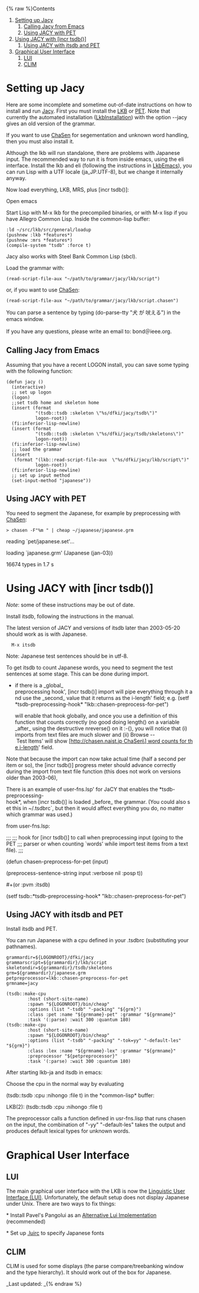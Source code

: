 {% raw %}Contents

1. [Setting up Jacy](../JacyInstallation#Setting_up_Jacy)
   1. [Calling Jacy from Emacs](../JacyInstallation#Calling_Jacy_from_Emacs)
   2. [Using JACY with PET](../JacyInstallation#Using_JACY_with_PET)
2. [Using JACY with \[incr
tsdb()\]](../JacyInstallation#Using_JACY_with_.5Bincr_tsdb.28.29.5D)
   1. [Using JACY with itsdb and PET](../JacyInstallation#Using_JACY_with_itsdb_and_PET)
3. [Graphical User Interface](../JacyInstallation#Graphical_User_Interface)
   1. [LUI](../JacyInstallation#LUI)
   2. [CLIM](../JacyInstallation#CLIM)

# Setting up Jacy

Here are some incomplete and sometime out-of-date instructions on how to
install and run [Jacy](../JacyTop). First you must install the
[LKB](https://blog.inductorsoftware.com/docsproto/tools/LkbTop) or [PET](https://blog.inductorsoftware.com/docsproto/garage/PetTop). Note that currently the automated
installation ([LkbInstallation](https://blog.inductorsoftware.com/docsproto/tools/LkbInstallation)) with the option --jacy
gives an old version of the grammar.

If you want to use [ChaSen](http://chasen.naist.jp) for segementation
and unknown word handling, then you must also install it.

Although the lkb will run standalone, there are problems with Japanese
input. The recommended way to run it is from inside emacs, using the eli
interface. Install the lkb and eli (following the instructions in
[LkbEmacs](https://blog.inductorsoftware.com/docsproto/tools/LkbEmacs)), you can run Lisp with a UTF locale
(ja\_JP.UTF-8), but we change it internally anyway.

Now load everything, LKB, MRS, plus \[incr tsdb()\]:

Open emacs

Start Lisp with M-x lkb for the precompiled binaries, or with M-x lisp
if you have Allegro Common Lisp. Inside the common-lisp buffer:

    :ld ~/src/lkb/src/general/loadup
    (pushnew :lkb *features*)
    (pushnew :mrs *features*)
    (compile-system "tsdb" :force t)

Jacy also works with Steel Bank Common Lisp (sbcl).

Load the grammar with:

    (read-script-file-aux "~/path/to/grammar/jacy/lkb/script")

or, if you want to use [ChaSen](/ChaSen):

    (read-script-file-aux "~/path/to/grammar/jacy/lkb/script.chasen")

You can parse a sentence by typing (do-parse-tty "犬 が 吠える") in the
emacs window.

If you have any questions, please write an email to: bond＠ieee.org.

## Calling Jacy from Emacs

Assuming that you have a recent LOGON install, you can save some typing
with the following function:

    (defun jacy ()
      (interactive)
      ;; set up logon
      (logon)
      ;;set tsdb home and skeleton home
      (insert (format 
               "(tsdb::tsdb :skeleton \"%s/dfki/jacy/tsdb\")"
               logon-root))
      (fi:inferior-lisp-newline)
      (insert (format 
               "(tsdb::tsdb :skeleton \"%s/dfki/jacy/tsdb/skeletons\")"
               logon-root))
      (fi:inferior-lisp-newline)
      ;; load the grammar
      (insert 
       (format "(lkb::read-script-file-aux  \"%s/dfki/jacy/lkb/script\")" 
               logon-root))
      (fi:inferior-lisp-newline)
      ;; set up input method
      (set-input-method "japanese"))

## Using JACY with PET

You need to segment the Japanese, for example by preprocessing with
[ChaSen](http://chasen.naist.jp):

    > chasen -F"%m " | cheap ~/japanese/japanese.grm

reading \`pet/japanese.set'...

loading \`japanese.grm' (Japanese (jan-03))

16674 types in 1.7 s

# Using JACY with \[incr tsdb()\]

*Note*: some of these instructions may be out of date.

Install itsdb, following the instructions in the manual.

The latest version of JACY and versions of itsdb later than 2003-05-20
should work as is with Japanese.

      M-x itsdb

Note: Japanese test sentences should be in utf-8.

To get itsdb to count Japanese words, you need to segment the test
sentences at some stage. This can be done during import.

- if there is a \_global\_
preprocessing hook', \[incr tsdb()\] import will pipe everything through it and use the \_second\_ value that it returns as the i-length'
field; e.g. (setf \*tsdb-preprocessing-hook\*
"lkb::chasen-preprocess-for-pet")
  
  will enable that hook globally, and once you use a definition of
this function that counts correctly (no good doing length() on a
variable \_after\_ using the destructive nreverse() on it :-{), you
will notice that (i) imports from text files are much slower
and (ii)
Browse -- Test Items' will show \[http://chasen.naist.jp ChaSen\] word counts for the i-length'
field.

Note that because the import can now take actual time (half a second per
item or so), the \[incr tsdb()\] progress meter should advance correctly
during the import from text file function (this does not work on
versions older than 2003-06),

There is an example of
user-fns.lsp' for JaCY that enables the \*tsdb-preprocessing-hook\*, when \[incr tsdb()\] is loaded \_before\_ the grammar. (You could also set this in \~/.tsdbrc\`,
but then it would affect everything you do, no matter which grammar was
used.)

from user-fns.lsp:

;;; ;;; hook for \[incr tsdb()\] to call when preprocessing input (going
to the PET ;;; parser or when counting \`words' while import test items
from a text file). ;;;

(defun chasen-preprocess-for-pet (input)

(preprocess-sentence-string input :verbose nil :posp t))

\#+(or :pvm :itsdb)

(setf tsdb::\*tsdb-preprocessing-hook\*
"lkb::chasen-preprocess-for-pet")

## Using JACY with itsdb and PET

Install itsdb and PET.

You can run Japanese with a cpu defined in your .tsdbrc (substituting
your pathnames).

    grammardir=${LOGONROOT}/dfki/jacy
    grammarscript=${grammardir}/lkb/script
    skeletondir=${grammardir}/tsdb/skeletons
    grm=${grammardir}/japanese.grm
    petpreprocessor=lkb::chasen-preprocess-for-pet
    grmname=jacy
    
    (tsdb::make-cpu
            :host (short-site-name)
            :spawn "${LOGONROOT}/bin/cheap"
            :options (list "-tsdb" "-packing" "${grm}")
            :class :pet :name "${grmname}-pet" :grammar "${grmname}"
            :task '(:parse) :wait 300 :quantum 180)
    (tsdb::make-cpu
            :host (short-site-name)
            :spawn "${LOGONROOT}/bin/cheap"
            :options (list "-tsdb" "-packing" "-tok=yy" "-default-les" "${grm}")
            :class :lex :name "${grmname}-lex" :grammar "${grmname}"
            :preprocessor "${petpreprocessor}"
            :task '(:parse) :wait 300 :quantum 180)

After starting lkb-ja and itsdb in emacs:

Choose the cpu in the normal way by evaluating

(tsdb::tsdb :cpu :nihongo :file t) in the \*common-lisp\* buffer:

LKB(2): (tsdb::tsdb :cpu :nihongo :file t)

The preprocessor calls a function defined in usr-fns.lisp that runs
chasen on the input, the combination of "-yy" "-default-les" takes the
output and produces default lexical types for unknown words.

# Graphical User Interface

## LUI

The main graphical user interface with the LKB is now the [Linguistic
User Interface (LUI)](https://blog.inductorsoftware.com/docsproto/tools/LkbLui). Unfortunately, the default setup does not
display Japanese under Unix. There are two ways to fix things:

\* Install Pavel's Pangolui as an [Alternative Lui
Implementation](https://blog.inductorsoftware.com/docsproto/tools/LkbLui) (recommended)

\* Set up [.luirc](https://blog.inductorsoftware.com/docsproto/tools/LuiRc) to specify Japanese fonts

## CLIM

CLIM is used for some displays (the parse compare/treebanking window and
the type hierarchy). It should work out of the box for Japanese.

_Last updated: _{% endraw %}